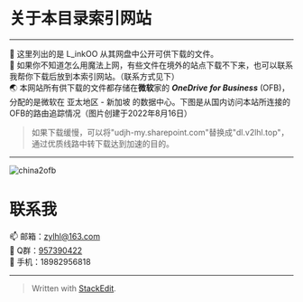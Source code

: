 ﻿# 关于本目录索引网站

---
👋 这里列出的是 L_inkOO 从其网盘中公开可供下载的文件。  
🤝 如果你不知道怎么用魔法上网，有些文件在境外的站点下载不下来，也可以联系我帮你下载后放到本索引网站。（联系方式见下）  
🌏 本网站所有供下载的文件都存储在**微软**家的 ***OneDrive for Business*** (OFB)，分配的是微软在 亚太地区 - 新加坡 的数据中心。下图是从国内访问本站所连接的OFB的路由追踪情况（图片创建于2022年8月16日）  

> 如果下载缓慢，可以将"udjh-my.sharepoint.com"替换成"dl.v2lhl.top"，通过优质线路中转下载达到加速的目的。

---
![china2ofb](https://ghproxy.com/raw.githubusercontent.com/ZYLHL/picbed/main/service-location.jpg)

# 联系我

📫 邮箱：[zylhl@163.com](mailto:zylhl@163.com)  
💭 Q群：[957390422](https://jq.qq.com/?_wv=1027&k=d3WbnDwr)  
📱 手机：18982956818

---
> Written with [StackEdit](https://stackedit.io/). 

